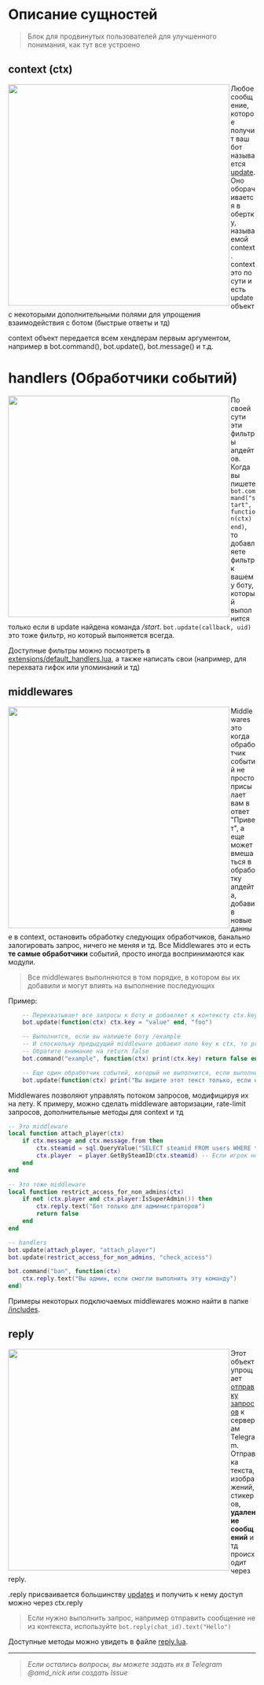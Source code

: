 
# Описание сущностей

> Блок для продвинутых пользователей для улучшенного понимания, как тут все устроено


## context (ctx)
<img align="left" width="450" src="https://img.qweqwe.ovh/1631826032690.jpg">

Любое сообщение, которое получит ваш бот называется [update](https://core.telegram.org/bots/api#update). Оно оборачивается в обертку, называемой context. context это по сути и есть update объект с некоторыми дополнительными полями для упрощения взаимодействия с ботом (быстрые ответы и тд)

context объект передается всем хендлерам первым аргументом, например в bot.command(), bot.update(), bot.message() и т.д.

# handlers (Обработчики событий)
<img align="left" width="450" src="https://img.qweqwe.ovh/1631829101051.jpg">

По своей сути эти фильтры апдейтов. Когда вы пишете `bot.command("start", function(ctx) end)`, то добавляете фильтр к вашему боту, который выполнится только если в update найдена команда _/start_. `bot.update(callback, uid)` это тоже фильтр, но который выпоняется всегда.

Доступные фильтры можно посмотреть в [extensions/default_handlers.lua](/lua/ggram/extensions/default_handlers.lua), а также написать свои (например, для перехвата гифок или упоминаний и тд)

## middlewares
<img align="left" width="450" src="https://img.qweqwe.ovh/1631829516145.jpg">

Middlewares это когда обработчик событий не просто присылает вам в ответ "Привет", а еще может вмешаться в обработку апдейта, добавив новые данные в context, остановить обработку следующих обработчиков, банально залогировать запрос, ничего не меняя и тд. Все Middlewares это и есть **те самые обработчики** событий, просто иногда воспринимаются как модули.

> Все middlewares выполняются в том порядке, в котором вы их добавили и могут влиять на выполнение последующих

Пример:

```lua
	-- Перехватывает все запросы к боту и добавляет к контексту ctx.key
	bot.update(function(ctx) ctx.key = "value" end, "foo")

	-- Выполнится, если вы напишете боту /example
	-- И споскольку предыдущий middleware добавил поле key к ctx, то print(ctx.key) выведет "value"
	-- Обратите внимание на return false
	bot.command("example", function(ctx) print(ctx.key) return false end)

	-- Еще один обработчик событий, который не выполнится, если выполнится предыдущий, так как в нем мы сделали return false
	bot.update(function(ctx) print("Вы видите этот текст только, если не написали /example") end, "bar")
```

Middlewares позволяют управлять потоком запросов, модифицируя их на лету. К примеру, можно сделать middleware авторизации, rate-limit запросов, дополнительные методы для context и тд

```lua
-- Это middleware
local function attach_player(ctx)
	if ctx.message and ctx.message.from then
		ctx.steamid = sql.QueryValue("SELECT steamid FROM users WHERE telegram_id = " .. ctx.message.from.id) -- таблица выдумана
		ctx.player  = player.GetBySteamID(ctx.steamid) -- Если игрок не на сервере, то тут будет false
	end
end

-- Это тоже middleware
local function restrict_access_for_non_admins(ctx)
	if not (ctx.player and ctx.player:IsSuperAdmin()) then
		ctx.reply.text("Бот только для администраторов")
		return false
	end
end

-- handlers
bot.update(attach_player, "attach_player")
bot.update(restrict_access_for_non_admins, "check_access")

bot.command("ban", function(ctx)
	ctx.reply.text("Вы админ, если смогли выполнить эту команду")
end)
```

Примеры некоторых подключаемых middlewares можно найти в папке [/includes](/lua/ggram/includes).

## reply
<img align="left" width="450" src="https://img.qweqwe.ovh/1631829390410.jpg">

Этот объект упрощает [отправку запросов](https://core.telegram.org/bots/api#available-methods) к серверам Telegram. Отправка текста, изображений, стикеров, **удаление сообщений** и тд происходит через reply.

.reply присваивается большинству [updates](https://core.telegram.org/bots/api#update) и получить к нему доступ можно через ctx.reply

> Если нужно выполнить запрос, например отправить сообщение не из контекста, используйте `bot.reply(chat_id).text("Hello")`

Доступные методы можно увидеть в файле [reply.lua](/lua/ggram/reply.lua).


---
> _Если остались вопросы, вы можете задать их в Telegram @amd_nick или создать Issue_

